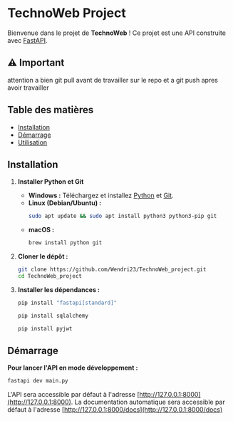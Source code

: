 # TechnoWeb Project

Bienvenue dans le projet de **TechnoWeb** ! Ce projet est une API construite avec [FastAPI](https://fastapi.tiangolo.com/).

## ⚠️ Important

attention a bien git pull avant de travailler sur le repo et a git push apres avoir travailler 

## Table des matières

- [Installation](#installation)
- [Démarrage](#démarrage)
- [Utilisation](#utilisation)

## Installation

1. **Installer Python et Git**

   - **Windows :** Téléchargez et installez [Python](https://www.python.org/downloads/) et [Git](https://git-scm.com/downloads).
   - **Linux (Debian/Ubuntu) :**
     ```bash
     sudo apt update && sudo apt install python3 python3-pip git
     ```
   - **macOS :**
     ```bash
     brew install python git
     ```

2. **Cloner le dépôt :**

   ```bash
   git clone https://github.com/Wendri23/TechnoWeb_project.git
   cd TechnoWeb_project
   ```

3. **Installer les dépendances :**

   ```bash
   pip install "fastapi[standard]"   
   ```

   ```bash
   pip install sqlalchemy
   ```

   ```bash
   pip install pyjwt 
   ```

## Démarrage

**Pour lancer l'API en mode développement :**

  ```bash
  fastapi dev main.py
  ```

L'API sera accessible par défaut à l'adresse [http://127.0.0.1:8000](http://127.0.0.1:8000).
La documentation automatique sera accessible par défaut à l'adresse [http://127.0.0.1:8000/docs](http://127.0.0.1:8000/docs)

